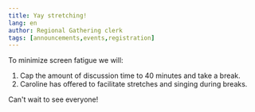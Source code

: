 ```yaml
---
title: Yay stretching!
lang: en
author: Regional Gathering clerk
tags: [announcements,events,registration]
---
```

To minimize screen fatigue we will:
1. Cap the amount of discussion time to 40 minutes and take a break.
2. Caroline has offered to facilitate stretches and singing during breaks.

Can't wait to see everyone!
